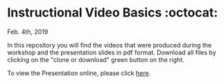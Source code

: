 # Instructional Video Basics :octocat:
Feb. 4th, 2019

In this repository you will find the videos that were produced during the workshop and the presentation slides in pdf format. Download all files by clicking on the "clone or download" green button on the right.

To view the Presentation online, please click [here](https://docs.google.com/presentation/d/e/2PACX-1vRv80js9Tg_L_aUQSoEukaq0wxyoKGmlD2H_JXKsD-MNHdXUB5D_sOg-9UxXfmovnHvBeRz3nd1cQEF/pub?start=false&loop=false&delayms=3000).





